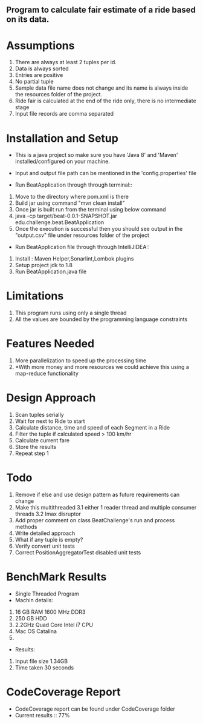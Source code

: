 ## Program to calculate fair estimate of a ride based on its data.

# Assumptions
1. There are always at least 2 tuples per id.
2. Data is always sorted
3. Entries are positive
4. No partial tuple
5. Sample data file name does not change and its name is always inside the resources folder of the project.
6. Ride fair is calculated at the end of the ride only, there is no intermediate stage
7. Input file records are comma separated

# Installation and Setup
- This is a java project so make sure you have 'Java 8' and 'Maven' installed/configured on your machine.
- Input and output file path can be mentioned in the 'config.properties' file

- Run BeatApplication through through terminal::
1. Move to the directory where pom.xml is there
2. Build jar using command "mvn clean install"
3. Once jar is built run from the terminal using below command
4. java -cp target/beat-0.0.1-SNAPSHOT.jar edu.challenge.beat.BeatApplication
5. Once the execution is successful then you should see output in the "output.csv" file under resources folder of the project


- Run BeatApplication file through through IntelliJIDEA::
1. Install : Maven Helper,Sonarlint,Lombok plugins
2. Setup project jdk to 1.8
3. Run BeatApplication.java file


# Limitations
1. This program runs using only a single thread
2. All the values are bounded by the programming language constraints


# Features Needed
1. More parallelization to speed up the processing time
2. *With more money and more resources we could achieve this using a map-reduce functionality


# Design Approach
1. Scan tuples serially
2. Wait for next to Ride to start
3. Calculate distance, time and speed of each Segment in a Ride
4. Filter the tuple if calculated speed > 100 km/hr
5. Calculate current fare
6. Store the results
7. Repeat step 1


# Todo
1. Remove if else and use design pattern as future requirements can change
3. Make this multithreaded
    3.1 either 1 reader thread and multiple consumer threads
    3.2 lmax disruptor
6. Add proper comment on class BeatChallenge's run and process methods
7. Write detailed approach
8. What if any tuple is empty?
9. Verify convert unit tests
10. Correct PositionAggregatorTest disabled unit tests


# BenchMark Results
- Single Threaded Program
- Machin details:
 1) 16 GB RAM 1600 MHz DDR3
 2) 250 GB HDD
 3) 2.2GHz Quad Core Intel i7 CPU
 4) Mac OS Catalina
 5)
- Results:
 1) Input file size 1.34GB
 2) Time taken 30 seconds

# CodeCoverage Report
- CodeCoverage report can be found under CodeCoverage folder
- Current results :: 77%